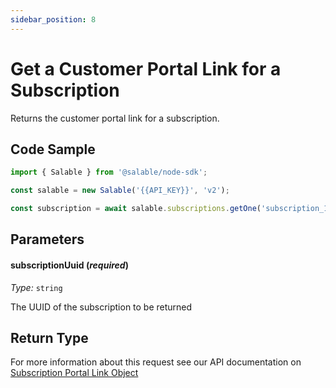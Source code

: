 ```yaml
---
sidebar_position: 8
---
```


# Get a Customer Portal Link for a Subscription

Returns the customer portal link for a subscription.

## Code Sample

```typescript
import { Salable } from '@salable/node-sdk';

const salable = new Salable('{{API_KEY}}', 'v2');

const subscription = await salable.subscriptions.getOne('subscription_1');
```

## Parameters

#### subscriptionUuid (_required_)

_Type:_ `string`

The UUID of the subscription to be returned

## Return Type

For more information about this request see our API documentation on [Subscription Portal Link Object](https://docs.salable.app/api/v2#tag/Subscriptions/operation/getSubscriptionCustomerPortalLink)

